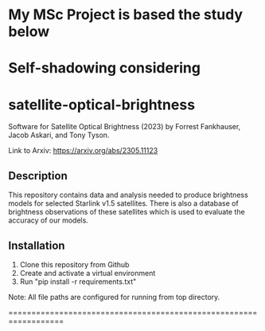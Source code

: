 # My MSc Project is based the study below
Self-shadowing considering
=============================================================
# satellite-optical-brightness
Software for Satellite Optical Brightness (2023)
by Forrest Fankhauser, Jacob Askari, and Tony Tyson.

Link to Arxiv: https://arxiv.org/abs/2305.11123

## Description
This repository contains data and analysis needed to produce
brightness models for selected Starlink v1.5 satellites.
There is also a database of brightness observations of these
satellites which is used to evaluate the accuracy of our models.

## Installation
1. Clone this repository from Github
2. Create and activate a virtual environment
3. Run "pip install -r requirements.txt"

Note: All file paths are configured for running from top directory.

==================================================================







